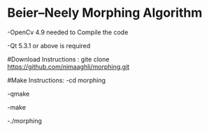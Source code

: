 Beier–Neely Morphing Algorithm
==============
-OpenCv 4.9 needed to Compile the code

-Qt 5.3.1 or above is required 

#Download Instructions :
gite clone https://github.com/nimaaghli/morphing.git


#Make Instructions:
-cd morphing

-qmake 

-make

-./morphing 


